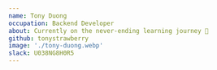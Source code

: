 ```yaml
---
name: Tony Duong
occupation: Backend Developer
about: Currently on the never-ending learning journey 🚀
github: tonystrawberry
image: './tony-duong.webp'
slack: U038NG8H0R5
---
```

